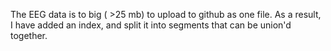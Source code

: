 The EEG data is to big ( >25 mb) to upload to github as one file. 
As a result, I have added an index, and split it into segments that can be union'd together.
